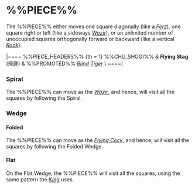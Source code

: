 # %%PIECE%%

The %%PIECE%% either moves one square diagonally (like a 
[*Ferz*](ferz.html)), one square right or left (like a sideways
[*Wazir*](wazir.html)), or an unlimited number of unoccupied
squares orthogonally forward or backward (like a vertical [*Rook*](rook.html)).

|====
%%PIECE_HEADERS%%
{th = 1}  %%CHU_SHOGI%%
       &  **Flying Stag** (&#x98DB;&#x9E7F;)
       &  %%PROMOTED%% [*Blind Tiger*](blind_tiger.html) \\
====|

### Spiral

The %%PIECE%% can move as the [*Wazir*](wazir.html), and hence,
will visit all the squares by following the Spiral.

### Wedge

#### Folded

The %%PIECE%% can move as the [*Flying Cock*](flying_cock.html), and hence,
will visit all the squares by following the Folded Wedge.

#### Flat

On the Flat Wedge, the %%PIECE%% will visit all the squares, using
the same pattern the [*King*](king.html) uses.
